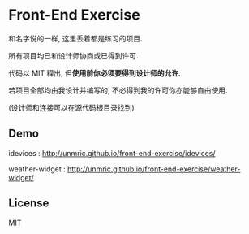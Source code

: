 # Front-End Exercise

和名字说的一样, 这里丢着都是练习的项目.

所有项目均已和设计师协商或已得到许可.

代码以 MIT 释出, 但**使用前你必须要得到设计师的允许**.

若项目全部均由我设计并编写的, 不必得到我的许可你亦能够自由使用.

(设计师和连接可以在源代码根目录找到)

## Demo
idevices : http://unmric.github.io/front-end-exercise/idevices/

weather-widget : http://unmric.github.io/front-end-exercise/weather-widget/

## License
MIT
